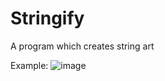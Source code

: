 # Stringify
A program which creates string art


Example:
![image](https://github.com/CodeMG/Stringify/assets/8902580/211ab151-82eb-4784-be5c-0a9e4e15a84e)

